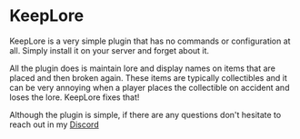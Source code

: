 # KeepLore
KeepLore is a very simple plugin that has no commands or configuration at all. Simply install it on your server and forget about it. 

All the plugin does is maintain lore and display names on items that are placed and then broken again. These items are typically collectibles and it can be very annoying when a
player places the collectible on accident and loses the lore. KeepLore fixes that!

Although the plugin is simple, if there are any questions don't hesitate to reach out in my [Discord](https://discord.gg/CGgvDUz)
